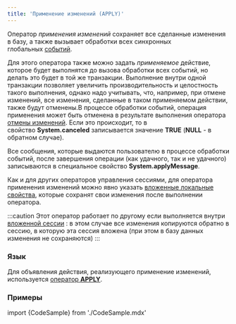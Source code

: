 ```yaml
---
title: 'Применение изменений (APPLY)'
---
```


Оператор *применения изменений* сохраняет все сделанные изменения в базу, а также вызывает обработки всех синхронных глобальных [событий](Events.md).

Для этого оператора также можно задать *применяемое* действие, которое будет выполнятся до вызова обработки всех событий, но делать это будет в той же транзакции. Выполнение внутри одной транзакции позволяет увеличить производительность и целостность такого выполнения, однако надо учитывать, что, например, при отмене изменений, все изменения, сделанные в таком применяемом действии, также будут отменены.В процессе обработки событий, операция применения может быть отменена в результате выполнения оператора [отмены изменений](Cancel_changes_CANCEL_.md). Если это происходит, то в свойство **System.canceled** записывается значение **TRUE** (**NULL** - в обратном случае).

Все сообщения, которые выдаются пользователю в процессе обработки событий, после завершения операции (как удачного, так и не удачного) записываются в специальное свойство **System.applyMessage**.

Как и для других операторов управления сессиями, для оператора применения изменений можно явно указать [вложенные локальные свойства](Session_management.md#nested), которые сохранят свои изменения после выполнении оператора.

:::caution
Этот оператор работает по другому если выполняется внутри [вложенной сессии](New_session_NEWSESSION_NESTEDSESSION_.md#nested) : в этом случае все изменения копируются обратно в сессию, в которую эта сессия вложена (при этом в базу данных изменения не сохраняются)
:::

### Язык

Для объявления действия, реализующего применение изменений, используется [оператор **APPLY**](APPLY_operator.md).

### Примеры

import {CodeSample} from './CodeSample.mdx'

<CodeSample url="https://ru-documentation.lsfusion.org/sample?file=ActionSample&block=apply"/>

